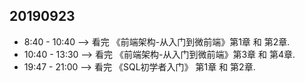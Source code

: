 ## 20190923
- 8:40 - 10:40 --> 看完 《前端架构-从入门到微前端》第1章 和 第2章.
- 10:40 - 13:30 --> 看完 《前端架构-从入门到微前端》第3章 和 第4章.
- 19:47 - 21:00 --> 看完 《SQL初学者入门》 第1章 和 第2章.